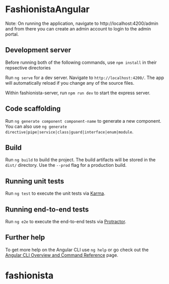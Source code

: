 # FashionistaAngular

Note:
On running the application, navigate to http://localhost:4200/admin and from there you can create an admin account to login to the admin portal.

## Development server

Before running both of the following commands, use `npm install` in their repsective directories

Run `ng serve` for a dev server. Navigate to `http://localhost:4200/`. The app will automatically reload if you change any of the source files.

Within fashionista-server, run `npm run dev` to start the express server.

## Code scaffolding

Run `ng generate component component-name` to generate a new component. You can also use `ng generate directive|pipe|service|class|guard|interface|enum|module`.

## Build

Run `ng build` to build the project. The build artifacts will be stored in the `dist/` directory. Use the `--prod` flag for a production build.

## Running unit tests

Run `ng test` to execute the unit tests via [Karma](https://karma-runner.github.io).

## Running end-to-end tests

Run `ng e2e` to execute the end-to-end tests via [Protractor](http://www.protractortest.org/).

## Further help

To get more help on the Angular CLI use `ng help` or go check out the [Angular CLI Overview and Command Reference](https://angular.io/cli) page.
# fashionista
